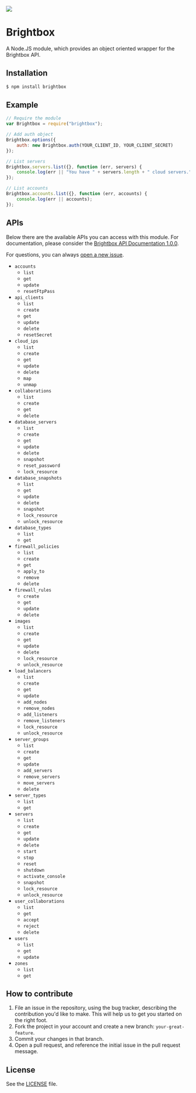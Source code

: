 ![](http://i.imgur.com/sfG2GW9.png)

# Brightbox
A Node.JS module, which provides an object oriented wrapper for the Brightbox API.

## Installation
```sh
$ npm install brightbox
```

## Example
```js
// Require the module
var Brightbox = require("brightbox");

// Add auth object
Brightbox.options({
    auth: new Brightbox.auth(YOUR_CLIENT_ID, YOUR_CLIENT_SECRET)
});

// List servers
Brightbox.servers.list({}, function (err, servers) {
    console.log(err || "You have " + servers.length + " cloud servers.");
});

// List accounts
Brightbox.accounts.list({}, function (err, accounts) {
    console.log(err || accounts);
});
```

## APIs
Below there are the available APIs you can access with this module. For documentation, please
consider the [Brightbox API Documentation 1.0.0](https://api.gb1.brightbox.com/1.0/).

For questions, you can always [open a new issue](/issues/new).

 - `accounts`
   - `list`
   - `get`
   - `update`
   - `resetFtpPass`
 - `api_clients`
   - `list`
   - `create`
   - `get`
   - `update`
   - `delete`
   - `resetSecret`
 - `cloud_ips`
   - `list`
   - `create`
   - `get`
   - `update`
   - `delete`
   - `map`
   - `unmap`
 - `collaborations`
   - `list`
   - `create`
   - `get`
   - `delete`
 - `database_servers`
   - `list`
   - `create`
   - `get`
   - `update`
   - `delete`
   - `snapshot`
   - `reset_password`
   - `lock_resource`
 - `database_snapshots`
   - `list`
   - `get`
   - `update`
   - `delete`
   - `snapshot`
   - `lock_resource`
   - `unlock_resource`
 - `database_types`
   - `list`
   - `get`
 - `firewall_policies`
   - `list`
   - `create`
   - `get`
   - `apply_to`
   - `remove`
   - `delete`
 - `firewall_rules`
   - `create`
   - `get`
   - `update`
   - `delete`
 - `images`
   - `list`
   - `create`
   - `get`
   - `update`
   - `delete`
   - `lock_resource`
   - `unlock_resource`
 - `load_balancers`
   - `list`
   - `create`
   - `get`
   - `update`
   - `add_nodes`
   - `remove_nodes`
   - `add_listeners`
   - `remove_listeners`
   - `lock_resource`
   - `unlock_resource`
 - `server_groups`
   - `list`
   - `create`
   - `get`
   - `update`
   - `add_servers`
   - `remove_servers`
   - `move_servers`
   - `delete`
 - `server_types`
   - `list`
   - `get`
 - `servers`
   - `list`
   - `create`
   - `get`
   - `update`
   - `delete`
   - `start`
   - `stop`
   - `reset`
   - `shutdown`
   - `activate_console`
   - `snapshot`
   - `lock_resource`
   - `unlock_resource`
 - `user_collaborations`
   - `list`
   - `get`
   - `accept`
   - `reject`
   - `delete`
 - `users`
   - `list`
   - `get`
   - `update`
 - `zones`
   - `list`
   - `get`

## How to contribute
1. File an issue in the repository, using the bug tracker, describing the
   contribution you'd like to make. This will help us to get you started on the
   right foot.
2. Fork the project in your account and create a new branch:
   `your-great-feature`.
3. Commit your changes in that branch.
4. Open a pull request, and reference the initial issue in the pull request
   message.

## License
See the [LICENSE](./LICENSE) file.
